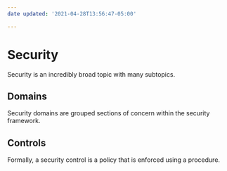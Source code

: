 ```yaml
---
date updated: '2021-04-28T13:56:47-05:00'

---
```


# Security

Security is an incredibly broad topic with many subtopics.


## Domains

Security domains are grouped sections of concern within the security framework.

## Controls

Formally, a security control is a policy that is enforced using a procedure.